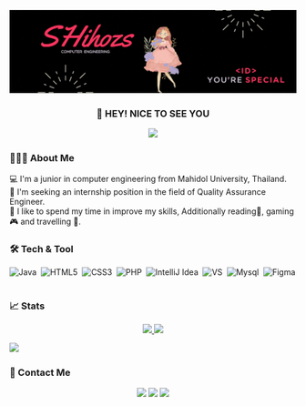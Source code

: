 [![Header](https://github.com/SHihozs/SHihozs/blob/main/Header.gif "Header")](https://github.com/SHihozs/)

### <p align="center">👋 HEY! NICE TO SEE YOU</p>

<!--Profile view--:)-->
<p align="center">
    <img src="https://komarev.com/ghpvc/?username=SHihozs&color=dc143c"/>
</p>

### 👨🏻‍💻 About Me

💻 I'm a junior in computer engineering from Mahidol University, Thailand.\
🌟 I'm seeking an internship position in the field of Quality Assurance Engineer.\
💖 I like to spend my time in improve my skills, Additionally reading📖, gaming🎮 and travelling 🧳.

### 🛠 Tech & Tool 

![Java](https://img.shields.io/badge/Code-Java-FF355E?style=flat&logo=java&logoColor=white)&nbsp;
![HTML5](https://img.shields.io/badge/Code-HTML5-FF355E?style=flat&logo=html5&logoColor=white)&nbsp;
![CSS3](https://img.shields.io/badge/Code-CSS3-FF355E?style=flat&logo=css3&logoColor=white)&nbsp;
![PHP](https://img.shields.io/badge/Code-PHP-FF355E?style=flat&logo=php&logoColor=white)&nbsp;
![IntelliJ Idea](https://img.shields.io/badge/IDE-IntelliJIDEA-AcidLime.svg?style=flat&logo=intellij-idea&logoColor=white)&nbsp;
![VS](https://img.shields.io/badge/IDE-Visual_Studio_Code-AcidLime?style=flat&logo=visual%20studio%20code&logoColor=white)&nbsp;
![Mysql](https://img.shields.io/badge/Database-MySQL-FEF44E?style=flat&logo=mysql&logoColor=white)&nbsp;
![Figma](https://img.shields.io/badge/Design-Figma-FF6D32?style=flat&logo=figma&logoColor=white)&nbsp;

### 📈 Stats

<p align="center">
<a href="https://github.com/SHihozs">
  <img height="180em" src="https://github-readme-stats.vercel.app/api?username=SHihozs&show_icons=true&theme=radical"/>
  <img height="180em" src="https://github-readme-stats.vercel.app/api/top-langs/?username=SHihozs&theme=radical&layout=compact&langs_count=8"/>
</a>
</p>

<!--Line--:)-->
<img src="https://user-images.githubusercontent.com/73097560/115834477-dbab4500-a447-11eb-908a-139a6edaec5c.gif">

### 🤝 Contact Me

<p align="center">
<a href="mailto:ws.yanisa@gmail.com"><img src="https://img.shields.io/badge/-ws.yanisa@gmail.com-D14836?style=flat&logo=Gmail&logoColor=white"/></a>
<a href="https://www.linkedin.com/in/SHihoz/"><img src="https://img.shields.io/badge/Yanisa-Suphatsathienkul-blue?style=flat&logo=Linkedin&logoColor=white"/></a>
<a href="https://shihozz.wixsite.com/shihoz"><img src="https://img.shields.io/badge/SHihoz-000?style=flat&logo=wix&logoColor=white"/></a>
</p>
